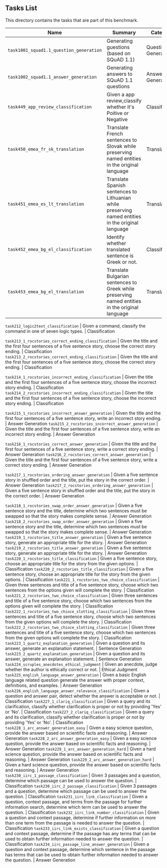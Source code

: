 ## Tasks List 

This directory contains the tasks that are part of this benchmark. 


Name | Summary | Category
---- | ----------- | --------
`task1001_squad1.1_question_generation` | Generating guestions (based on SQuAD 1.1) | Question Generation  
`task1002_squad1.1_answer_generation` | Generating answers to SQuAD 1.1 questions | Answer Generation
`task449_app_review_classification` | Given a app review,classify whether it's Poitive or Negative | Classification
`task450_emea_fr_sk_translation` | Translate French sentences to Slovak while preserving named entities in the original language | Translation
`task451_emea_es_lt_translation` | Translate Spanish sentences to Lithuanian while preserving named entities in the original language | Translation
`task452_emea_bg_el_classification` | Identify whether translated sentence is Greek or not. | Classification
`task453_emea_bg_el_translation` | Translate Bulgarian sentences to Greek while preserving named entities in the original language | Translation

`task212_logic2text_classification` | Given a command, classify the command in one of seven logic types. | Classification

`task213_1_rocstories_correct_ending_classification` | Given the title and the first four sentences of a five sentence story, choose the correct story ending. | Classification
`task213_2_rocstories_correct_ending_classification` | Given the title and the first four sentences of a five sentence story, choose the correct story ending. | Classification

`task214_1_rocstories_incorrect_ending_classification` | Given the title and the first four sentences of a five sentence story, choose the incorrect story ending. | Classification
`task214_2_rocstories_incorrect_ending_classification` | Given the title and the first four sentences of a five sentence story, choose the incorrect story ending. | Classification


`task215_1_rocstories_incorrect_answer_generation` | Given the title and the first four sentences of a five sentence story, write an incorrect story ending. | Answer Generation
`task215_2_rocstories_incorrect_answer_generation` | Given the title and the first four sentences of a five sentence story, write an incorrect story ending. | Answer Generation


`task216_1_rocstories_correct_answer_generation` | Given the title and the first four sentences of a five sentence story, write a correct story ending. | Answer Generation
`task216_2_rocstories_correct_answer_generation` | Given the title and the first four sentences of a five sentence story, write a correct story ending. | Answer Generation


`task217_1_rocstories_ordering_answer_generation` | Given a five sentence story in shuffled order and the title, put the story in the correct order. | Answer Generation
`task217_2_rocstories_ordering_answer_generation` | Given a five sentence story in shuffled order and the title, put the story in the correct order. | Answer Generation



`task218_1_rocstories_swap_order_answer_generation` | Given a five sentence story and the title, determine which two sentences must be swapped so that the story makes complete sense. | Answer Generation
`task218_2_rocstories_swap_order_answer_generation` | Given a five sentence story and the title, determine which two sentences must be swapped so that the story makes complete sense. | Answer Generation
`task219_1_rocstories_title_answer_generation` | Given a five sentence story, generate an appropriate title for the story. | Answer Generation
`task219_2_rocstories_title_answer_generation` | Given a five sentence story, generate an appropriate title for the story. | Answer Generation
`task220_1_rocstories_title_classification` | Given a five sentence story, choose an appropriate title for the story from the given options. | Classification
`task220_2_rocstories_title_classification` | Given a five sentence story, choose an appropriate title for the story from the given options. | Classification
`task221_1_rocstories_two_choice_classification` | Given three sentences and title of a five sentence story, choose which two sentences from the options given will complete the story. | Classification
`task221_2_rocstories_two_choice_classification` | Given three sentences and title of a five sentence story, choose which two sentences from the options given will complete the story. | Classification
`task222_1_rocstories_two_chioce_slotting_classification` | Given three sentences and title of a five sentence story, choose which two sentences from the given options will complete the story. | Classification
`task222_2_rocstories_two_chioce_slotting_classification` | Given three sentences and title of a five sentence story, choose which two sentences from the given options will complete the story. | Classification
`task223_1_quartz_explanation_generation` | Given a question and its answer, generate an explanation statement. | Sentence Generation
`task223_2_quartz_explanation_generation` | Given a question and its answer, generate an explanation statement. | Sentence Generation
`task224_scruples_anecdotes_ethical_judgment` | Given an anecdote, judge whether the author is ethically correct or not. | Ethical Judgment
`task225_english_language_answer_generation` | Given a basic English language related question generate the answer with proper context, definitions, and examples. | Answer Generation
`task226_english_language_answer_relevance_classification` | Given a question and answer pair, detect whether the answer is acceptable or not. | Classification
`task227_1_clariq_classification`	| Given a query and its clarification, classify whether clarification is proper or not by providing 'Yes' or 'No'. | Classification
`task227_2_clariq_classification`	| Given a query and its clarification, classify whether clarification is proper or not by providing 'Yes' or 'No'. | Classification
`task228_1_arc_answer_generation_easy` | Given a easy science question, provide the answer based on scientific facts and reasoning. | Answer Generation
`task228_2_arc_answer_generation_easy` | Given a easy science question, provide the answer based on scientific facts and reasoning. | Answer Generation
`task229_1_arc_answer_generation_hard` | Given a hard science question, provide the answer based on scientific facts and reasoning. | Answer Generation
`task229_2_arc_answer_generation_hard` | Given a hard science question, provide the answer based on scientific facts and reasoning. | Answer Generation
`task230_iirc_1_passage_classification` | Given 3 passages and a question, determine which passage can be used to answer the question. | Classification
`task230_iirc_2_passage_classification` | Given 3 passages and a question, determine which passage can be used to answer the question. | Classification
`task231_iirc_link_classification` | Given a question, context passage, and terms from the passage for further information search, determine which term can be used to answer the question. | Classification
`task232_iirc_link_number_classification` | Given a question and context passage, determine if further information on more than one term from the passage is needed to answer the question. | Classification
`task233_iirc_link_exists_classification` | Given a question and context passage, determine if the passage has any terms that can be used to obtain further information needed to answer the question. | Classification
`task234_iirc_passage_line_answer_generation` | Given a question and context passage, determine which sentence in the passage has terms that can be used to obtain further information needed to answer the question. | Answer Generation
